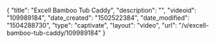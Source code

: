 {
    "title": "Excell Bamboo Tub Caddy",
    "description": "",
    "videoid": "109989184",
    "date_created": "1502522384",
    "date_modified": "1504288730",
    "type": "captivate",
    "layout": "video",
    "url": "\/v\/excell-bamboo-tub-caddy\/109989184"
}